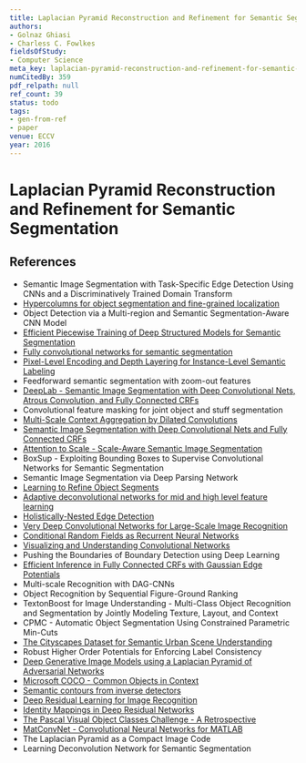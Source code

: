 ```yaml
---
title: Laplacian Pyramid Reconstruction and Refinement for Semantic Segmentation
authors:
- Golnaz Ghiasi
- Charless C. Fowlkes
fieldsOfStudy:
- Computer Science
meta_key: laplacian-pyramid-reconstruction-and-refinement-for-semantic-segmentation
numCitedBy: 359
pdf_relpath: null
ref_count: 39
status: todo
tags:
- gen-from-ref
- paper
venue: ECCV
year: 2016
---
```


# Laplacian Pyramid Reconstruction and Refinement for Semantic Segmentation

## References

- Semantic Image Segmentation with Task-Specific Edge Detection Using CNNs and a Discriminatively Trained Domain Transform
- [Hypercolumns for object segmentation and fine-grained localization](./hypercolumns-for-object-segmentation-and-fine-grained-localization.md)
- Object Detection via a Multi-region and Semantic Segmentation-Aware CNN Model
- [Efficient Piecewise Training of Deep Structured Models for Semantic Segmentation](./efficient-piecewise-training-of-deep-structured-models-for-semantic-segmentation.md)
- [Fully convolutional networks for semantic segmentation](./fully-convolutional-networks-for-semantic-segmentation.md)
- [Pixel-Level Encoding and Depth Layering for Instance-Level Semantic Labeling](./pixel-level-encoding-and-depth-layering-for-instance-level-semantic-labeling.md)
- Feedforward semantic segmentation with zoom-out features
- [DeepLab - Semantic Image Segmentation with Deep Convolutional Nets, Atrous Convolution, and Fully Connected CRFs](./deeplab-semantic-image-segmentation-with-deep-convolutional-nets-atrous-convolution-and-fully-connected-crfs.md)
- Convolutional feature masking for joint object and stuff segmentation
- [Multi-Scale Context Aggregation by Dilated Convolutions](./multi-scale-context-aggregation-by-dilated-convolutions.md)
- [Semantic Image Segmentation with Deep Convolutional Nets and Fully Connected CRFs](./semantic-image-segmentation-with-deep-convolutional-nets-and-fully-connected-crfs.md)
- [Attention to Scale - Scale-Aware Semantic Image Segmentation](./attention-to-scale-scale-aware-semantic-image-segmentation.md)
- BoxSup - Exploiting Bounding Boxes to Supervise Convolutional Networks for Semantic Segmentation
- Semantic Image Segmentation via Deep Parsing Network
- [Learning to Refine Object Segments](./learning-to-refine-object-segments.md)
- [Adaptive deconvolutional networks for mid and high level feature learning](./adaptive-deconvolutional-networks-for-mid-and-high-level-feature-learning.md)
- [Holistically-Nested Edge Detection](./holistically-nested-edge-detection.md)
- [Very Deep Convolutional Networks for Large-Scale Image Recognition](./very-deep-convolutional-networks-for-large-scale-image-recognition.md)
- [Conditional Random Fields as Recurrent Neural Networks](./conditional-random-fields-as-recurrent-neural-networks.md)
- [Visualizing and Understanding Convolutional Networks](./visualizing-and-understanding-convolutional-networks.md)
- Pushing the Boundaries of Boundary Detection using Deep Learning
- [Efficient Inference in Fully Connected CRFs with Gaussian Edge Potentials](./efficient-inference-in-fully-connected-crfs-with-gaussian-edge-potentials.md)
- Multi-scale Recognition with DAG-CNNs
- Object Recognition by Sequential Figure-Ground Ranking
- TextonBoost for Image Understanding - Multi-Class Object Recognition and Segmentation by Jointly Modeling Texture, Layout, and Context
- CPMC - Automatic Object Segmentation Using Constrained Parametric Min-Cuts
- [The Cityscapes Dataset for Semantic Urban Scene Understanding](./the-cityscapes-dataset-for-semantic-urban-scene-understanding.md)
- Robust Higher Order Potentials for Enforcing Label Consistency
- [Deep Generative Image Models using a Laplacian Pyramid of Adversarial Networks](./deep-generative-image-models-using-a-laplacian-pyramid-of-adversarial-networks.md)
- [Microsoft COCO - Common Objects in Context](./microsoft-coco-common-objects-in-context.md)
- [Semantic contours from inverse detectors](./semantic-contours-from-inverse-detectors.md)
- [Deep Residual Learning for Image Recognition](./deep-residual-learning-for-image-recognition.md)
- [Identity Mappings in Deep Residual Networks](./identity-mappings-in-deep-residual-networks.md)
- [The Pascal Visual Object Classes Challenge - A Retrospective](./the-pascal-visual-object-classes-challenge-a-retrospective.md)
- [MatConvNet - Convolutional Neural Networks for MATLAB](./matconvnet-convolutional-neural-networks-for-matlab.md)
- The Laplacian Pyramid as a Compact Image Code
- Learning Deconvolution Network for Semantic Segmentation
